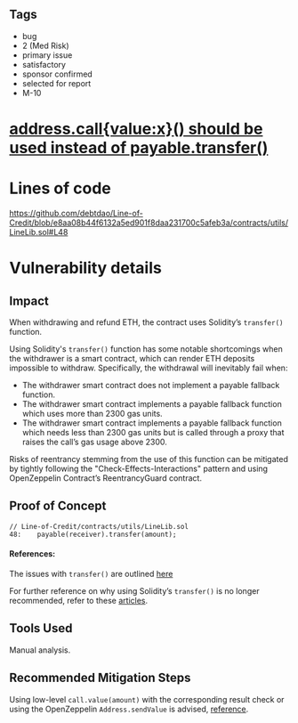 ## Tags

- bug
- 2 (Med Risk)
- primary issue
- satisfactory
- sponsor confirmed
- selected for report
- M-10

# [address.call{value:x}() should be used instead of payable.transfer()](https://github.com/code-423n4/2022-11-debtdao-findings/issues/369) 

# Lines of code

https://github.com/debtdao/Line-of-Credit/blob/e8aa08b44f6132a5ed901f8daa231700c5afeb3a/contracts/utils/LineLib.sol#L48


# Vulnerability details

## Impact

When withdrawing and refund  ETH, the  contract uses Solidity’s `transfer()` function. 

Using Solidity's `transfer()` function has some notable shortcomings when the withdrawer is a smart contract, which can render ETH deposits impossible to withdraw. Specifically, the withdrawal will inevitably fail when:
* The withdrawer smart contract does not implement a payable fallback function.
* The withdrawer smart contract implements a payable fallback function which uses more than 2300 gas units.
* The withdrawer smart contract implements a payable fallback function which needs less than 2300 gas units but is called through a proxy that raises the call’s gas usage above 2300.

Risks of reentrancy stemming from the use of this function can be mitigated by tightly following the "Check-Effects-Interactions" pattern and using OpenZeppelin Contract’s ReentrancyGuard contract. 

## Proof of Concept

```solidity
// Line-of-Credit/contracts/utils/LineLib.sol
48:    payable(receiver).transfer(amount);
```


#### References:

The issues with `transfer()` are outlined [here](https://consensys.net/diligence/blog/2019/09/stop-using-soliditys-transfer-now/
)

For further reference on why using Solidity’s `transfer()` is no longer recommended, refer to these [articles](https://blog.openzeppelin.com/reentrancy-after-istanbul/).



## Tools Used
Manual analysis.

## Recommended Mitigation Steps

Using low-level `call.value(amount)` with the corresponding result check or using the OpenZeppelin `Address.sendValue` is advised, [reference](https://github.com/OpenZeppelin/openzeppelin-contracts/blob/master/contracts/utils/Address.sol#L60).


